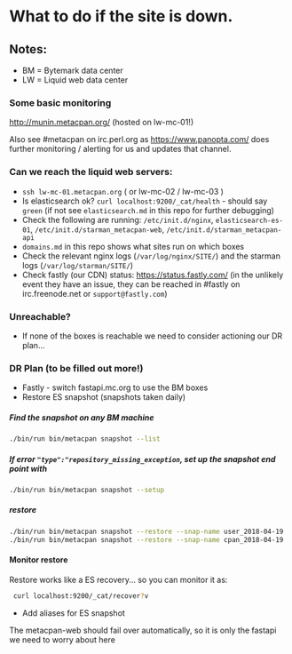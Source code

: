 # What to do if the site is down.

## Notes:

- BM = Bytemark data center
- LW = Liquid web data center

### Some basic monitoring

http://munin.metacpan.org/ (hosted on lw-mc-01!)

Also see #metacpan on irc.perl.org as https://www.panopta.com/ does further monitoring / alerting for us and updates that channel.

### Can we reach the liquid web servers:

- `ssh lw-mc-01.metacpan.org`  ( or lw-mc-02 / lw-mc-03 )
- Is elasticsearch ok? `curl localhost:9200/_cat/health`  - should say `green` (if not see `elasticsearch.md` in this repo for further debugging)
- Check the following are running: `/etc/init.d/nginx`, `elasticsearch-es-01`, `/etc/init.d/starman_metacpan-web`, `/etc/init.d/starman_metacpan-api`
- `domains.md` in this repo shows what sites run on which boxes
- Check the relevant nginx logs (`/var/log/nginx/SITE/`) and the starman logs (`/var/log/starman/SITE/`)
- Check fastly (our CDN) status: https://status.fastly.com/  (in the unlikely event they have an issue, they can be reached in #fastly on irc.freenode.net or `support@fastly.com`)

### Unreachable?

- If none of the boxes is reachable we need to consider actioning our DR plan...

### DR Plan (to be filled out more!)

- Fastly - switch fastapi.mc.org to use the BM boxes
- Restore ES snapshot (snapshots taken daily)

##### Find the snapshot on any BM machine
```sh
./bin/run bin/metacpan snapshot --list
```

##### If error `"type":"repository_missing_exception`, set up the snapshot end point with
```sh
./bin/run bin/metacpan snapshot --setup
```

##### restore
```sh
./bin/run bin/metacpan snapshot --restore --snap-name user_2018-04-19
./bin/run bin/metacpan snapshot --restore --snap-name cpan_2018-04-19
```

#### Monitor restore
Restore works like a ES recovery... so you can monitor it as:
```sh
 curl localhost:9200/_cat/recover?v
 ```

- Add aliases for ES snapshot

The metacpan-web should fail over automatically, so it is only the fastapi we need to worry about here

